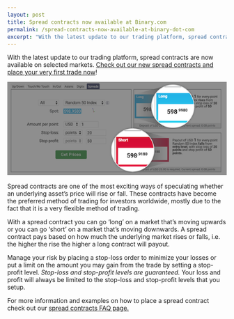 ```yaml
---
layout: post
title: Spread contracts now available at Binary.com
permalink: /spread-contracts-now-available-at-binary-dot-com
excerpt: "With the latest update to our trading platform, spread contracts are now available on selected markets."  
---
```


With the latest update to our trading platform, spread contracts are now available on selected markets. [Check out our new spread contracts and place your very first trade now](https://www.binary.com/d/trade.cgi?market=random&form_name=spreads&stop_profit=50&currency=USD&underlying_symbol=R_50&stop_type=point&date_start=now&amount_per_point=1&type=SPREADU&stop_loss=20&l=EN&utm_source=social&utm_medium=blog&utm_campaign=WhatsNew)!

![](/images/spreadcontracts2.png)

Spread contracts are one of the most exciting ways of speculating whether an underlying asset’s price will rise or fall. These contracts have become the preferred method of trading for investors worldwide, mostly due to the fact that it is a very flexible method of trading. 

With a spread contract you can go ‘long’ on a market that’s moving upwards or you can go ‘short’ on a market that’s moving downwards. A spread contract pays based on how much the underlying market rises or falls, i.e. the higher the rise the higher a long contract will payout. 

Manage your risk by placing a stop-loss order to minimize your losses or put a limit on the amount you may gain from the trade by setting a stop-profit level. *Stop-loss and stop-profit levels are guaranteed.* Your loss and profit will always be limited to the stop-loss and stop-profit levels that you setup. 

For more information and examples on how to place a spread contract check out our [spread contracts FAQ page.](https://binary.desk.com/customer/portal/articles/2091585-spread-trades) 
